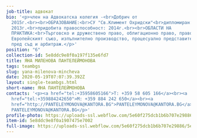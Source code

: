 ```yaml
---
job-title: адвокат
bio: '<p>член на Адвокатска колегия -<br>Добрич от
  2015г.<br><br>ОБРАЗОВАНИЕ:<br>СУ "Св.Климент Охридски"<br>дипломиран:
  2013г.<br>придобита правоспособност: 2014г.<br><br>ОБЛАСТИ НА
  ПРАКТИКА:<br>Търговско и дружествено право, облигационно право, право на
  Европейският съюз, изпълнително производство, процесуално представителство
  пред съд и арбитраж.</p>'
position: "6"
collection-id: 5e8ddc9e8f0a197f135e6fd7
title: ЯНА МИЛЕНОВА ПАНТЕЛЕЙМОНОВА
tags: teambgs
slug: yana-milenova-mincheva
date: 2020-05-19T07:07:39.392Z
layout: single-teambgs.html
short-name: ЯНА ПАНТЕЛЕЙМОНОВА
contacts: '<p><a href="tel:+35958605166">T: +359 58 605 166</a><br><a
  href="tel:+359884242650">M: +359 884 242 650</a><br><a
  href="http://PANTELEYMONOVA@KANTORA.BG">PANTELEYMONOVA@KANTORA.BG</a><br>SKYPE:
  PANTELEYMONOVA@KANTORA.BG</p>'
profile-photo: https://uploads-ssl.webflow.com/5e60f275dcb1b6b707e29886/5e60f2ef0168601b2f955afc_5e52e2af258ffe0a1a8cc7f9_5ca3925450cb2e38ea21f29b_Yana_Small.jpeg
item-id: 5e8ddc9e8f0a1907475e7002
full-image: https://uploads-ssl.webflow.com/5e60f275dcb1b6b707e29886/5e87109c68192f0f7aff7f3c_image%2018.jpg
---
```

